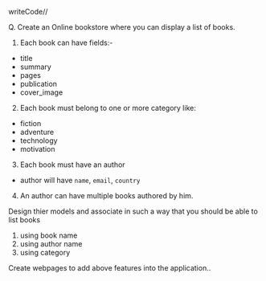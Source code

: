 writeCode//

Q. Create an Online bookstore where you can display a list of books.

1. Each book can have fields:-

- title
- summary
- pages
- publication
- cover_image

2. Each book must belong to one or more category like:

- fiction
- adventure
- technology
- motivation

3. Each book must have an author

- author will have `name`, `email`, `country`

4. An author can have multiple books authored by him.

Design thier models and associate in such a way that you should be able to list books

1. using book name
2. using author name
3. using category

Create webpages to add above features into the application..
